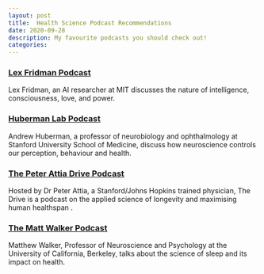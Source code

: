 ```yaml
---
layout: post
title:  Health Science Podcast Recommendations
date: 2020-09-28
description: My favourite podcasts you should check out!
categories: 
---
```


### [Lex Fridman Podcast](https://lexfridman.com/podcast/)
Lex Fridman, an AI researcher at MIT discusses the nature of intelligence, consciousness, love, and power.

### [Huberman Lab Podcast](https://hubermanlab.com)
Andrew Huberman, a professor of neurobiology and ophthalmology at Stanford University School of Medicine, discuss how neuroscience controls our perception, behaviour and health.  

### [The Peter Attia Drive Podcast](https://peterattiamd.com/podcast/)
Hosted by Dr Peter Attia, a Stanford/Johns Hopkins trained physician, The Drive is a podcast on the applied science of longevity and maximising human healthspan .



### [The Matt Walker Podcast](https://themattwalkerpodcast.buzzsprout.com)
Matthew Walker, Professor of Neuroscience and Psychology at the University of California, Berkeley, talks about the science of sleep and its impact on health.

